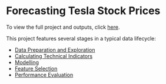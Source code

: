 # Forecasting Tesla Stock Prices
To view the full project and outputs, click <a href="https://cassandraczobit.github.io/Tesla-Stock-Prices/.">here</a>. 

This project features several stages in a typical data lifecycle:

* [Data Preparation and Exploration](https://cassandraczobit.github.io/Tesla-Stock-Prices/#data-preparation-and-exploration)
* [Calculating Technical Indicators](https://cassandraczobit.github.io/Tesla-Stock-Prices/#technical-indicators)
* [Modelling](https://cassandraczobit.github.io/Tesla-Stock-Prices/#modelling)
* [Feature Selection](https://cassandraczobit.github.io/Tesla-Stock-Prices/#feature-selection)
* [Performance Evaluation](https://cassandraczobit.github.io/Tesla-Stock-Prices/#performance-evaluation)
